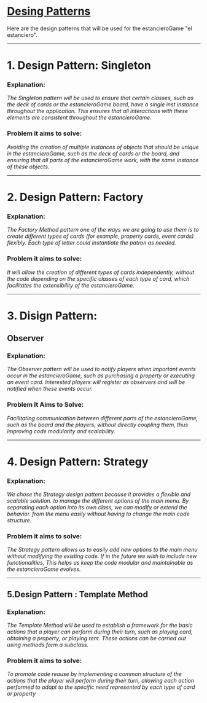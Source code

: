 # <u> Desing Patterns </U>

Here are the design patterns that will be used for the estancieroGame "el estanciero".


---

# 1. Design Pattern: Singleton

### Explanation:
*The Singleton pattern will be used to ensure that certain classes, such as the deck of cards or the estancieroGame board,
have a single inst instance throughout the application. This ensures that all interactions with these elements are
consistent throughout the estancieroGame.*

### Problem it aims to solve:
*Avoiding the creation of multiple instances of objects that should be unique in the estancieroGame,
such as the deck of cards or the board, and ensuring that all parts of the estancieroGame work,
with the same instance of these objects.*

---

# 2. Design Pattern: Factory

### Explanation:
*The Factory Method pattern one of the ways we are going to use them is to create different types of cards (for example, property cards, event cards) flexibly. Each type of letter could instantiate the patron as needed.*

### Problem it aims to solve:
*It will allow the creation of different types of cards independently, without the code depending on the specific classes of each type of card, which facilitates the extensibility of the estancieroGame.*

---

# 3. Disign Pattern: 
## Observer

### Explanation:
*The Observer pattern will be used to notify players when important events occur in the estancieroGame, such as purchasing a property or executing an event card. Interested players will register as observers and will be notified when these events occur.*

### Problem It Aims to Solve:
*Facilitating communication between different parts of the estancieroGame, such as the board and the players, without directly coupling them, thus improving code modularity and scalability.*

---

# 4. Design Pattern: Strategy

### Explanation:
*We chose the Strategy design pattern because it provides a flexible and scalable solution.
to manage the different options of the main menu.
By separating each option into its own class, we can modify or extend the behavior.
from the menu easily without having to change the main code structure.*

### Problem it aims to solve:
*The Strategy pattern allows us to easily add new options to the main menu without modifying
the existing code. If in the future we wish to include new functionalities,
This helps us keep the code modular and maintainable as the estancieroGame evolves.*

---

## 5.Design Pattern : Template Method

### Explanation:

*The Template Method will be used to establish a framework for the basic actions that a player can perform during their
turn, such as playing card, obtaining a property, or playing rent. These actions can be carried out using methods form a
subclass.*

### Problem it aims to solve:

*To promote code reause by implementing a common structure of the actions that the player will perform during their turn,
allowing each action performed to adapt to the specific need represented by each type of card or property*






